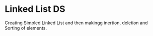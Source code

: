 # Linked List DS
Creating Simpled Linked List and then makingg inertion, deletion and Sorting of elements.